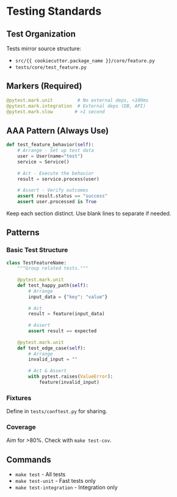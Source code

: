 # Testing Standards

## Test Organization
Tests mirror source structure:
- `src/{{ cookiecutter.package_name }}/core/feature.py`
- `tests/core/test_feature.py`

## Markers (Required)
```python
@pytest.mark.unit         # No external deps, <100ms
@pytest.mark.integration  # External deps (DB, API)
@pytest.mark.slow        # >1 second
```

## AAA Pattern (Always Use)
```python
def test_feature_behavior(self):
    # Arrange - Set up test data
    user = User(name="test")
    service = Service()
    
    # Act - Execute the behavior
    result = service.process(user)
    
    # Assert - Verify outcomes
    assert result.status == "success"
    assert user.processed is True
```

Keep each section distinct. Use blank lines to separate if needed.

## Patterns

### Basic Test Structure
```python
class TestFeatureName:
    """Group related tests."""
    
    @pytest.mark.unit
    def test_happy_path(self):
        # Arrange
        input_data = {"key": "value"}
        
        # Act
        result = feature(input_data)
        
        # Assert
        assert result == expected
    
    @pytest.mark.unit
    def test_edge_case(self):
        # Arrange
        invalid_input = ""
        
        # Act & Assert
        with pytest.raises(ValueError):
            feature(invalid_input)
```

### Fixtures
Define in `tests/conftest.py` for sharing.

### Coverage
Aim for >80%. Check with `make test-cov`.

## Commands
- `make test` - All tests
- `make test-unit` - Fast tests only
- `make test-integration` - Integration only